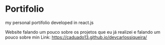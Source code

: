 # Portifolio
my personal portifolio developed in react.js

Website falando um pouco sobre os projetos que eu já realizei e falando um pouco sobre min
Link: https://caduado13.github.io/devcarlossiqueira/
